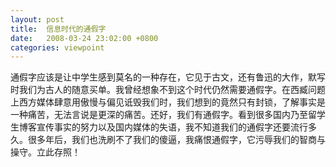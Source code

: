 ```yaml
---
layout: post
title:  信息时代的通假字
date:   2008-03-24 23:02:00 +0800
categories: viewpoint
---
```

通假字应该是让中学生感到莫名的一种存在，它见于古文，还有鲁迅的大作，默写时我们为古人的随意买单。我曾经想象不到这个时代仍然需要通假字。在西臧问题上西方媒体肆意用傲慢与偏见诋毁我们时，我们想到的竟然只有封锁，了解事实是一种痛苦，无法言说是更深的痛苦。还好，我们有通假字。看到很多国内乃至留学生博客宣传事实的努力以及国内媒体的失语，我不知道我们的通假字还要流行多久。很多年后，我们也洗刷不了我们的傻逼，我痛恨通假字，它污辱我们的智商与操守。立此存照！
